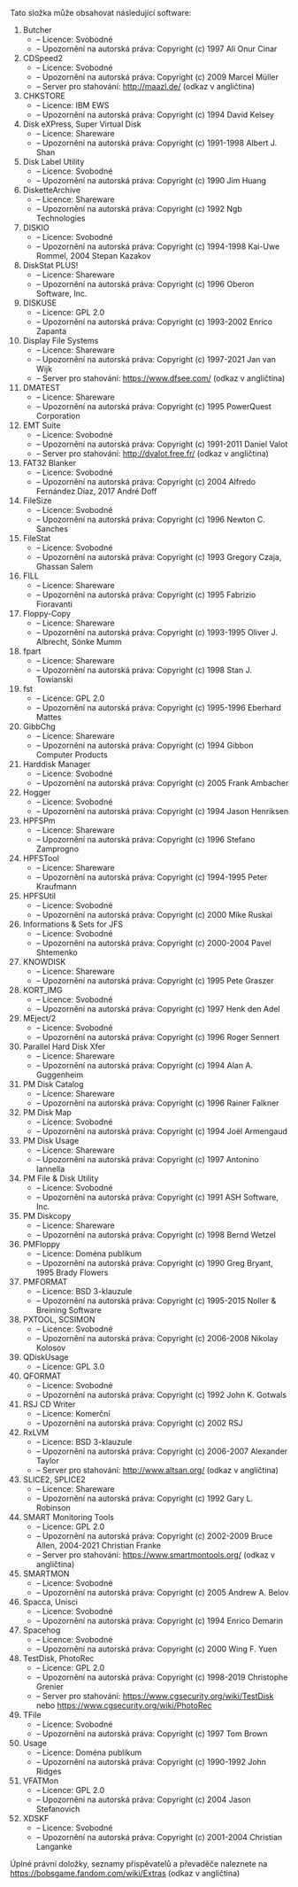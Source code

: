 ﻿Tato složka může obsahovat následující software:

1. Butcher
   - – Licence: Svobodné
   - – Upozornění na autorská práva: Copyright (c) 1997 Ali Onur Cinar
2. CDSpeed2
   - – Licence: Svobodné
   - – Upozornění na autorská práva: Copyright (c) 2009 Marcel Müller
   - – Server pro stahování: http://maazl.de/ (odkaz v angličtina)
3. CHKSTORE
   - – Licence: IBM EWS
   - – Upozornění na autorská práva: Copyright (c) 1994 David Kelsey
4. Disk eXPress, Super Virtual Disk
   - – Licence: Shareware
   - – Upozornění na autorská práva: Copyright (c) 1991-1998 Albert J. Shan
5. Disk Label Utility
   - – Licence: Svobodné
   - – Upozornění na autorská práva: Copyright (c) 1990 Jim Huang
6. DisketteArchive
   - – Licence: Shareware
   - – Upozornění na autorská práva: Copyright (c) 1992 Ngb Technologies
7. DISKIO
   - – Licence: Svobodné
   - – Upozornění na autorská práva: Copyright (c) 1994-1998 Kai-Uwe Rommel, 2004 Stepan Kazakov
8. DiskStat PLUS!
   - – Licence: Shareware
   - – Upozornění na autorská práva: Copyright (c) 1996 Oberon Software, Inc.
9. DISKUSE
   - – Licence: GPL 2.0
   - – Upozornění na autorská práva: Copyright (c) 1993-2002 Enrico Zapanta
10. Display File Systems
    - – Licence: Shareware
    - – Upozornění na autorská práva: Copyright (c) 1997-2021 Jan van Wijk
    - – Server pro stahování: https://www.dfsee.com/ (odkaz v angličtina)
11. DMATEST
    - – Licence: Shareware
    - – Upozornění na autorská práva: Copyright (c) 1995 PowerQuest Corporation
12. EMT Suite
    - – Licence: Svobodné
    - – Upozornění na autorská práva: Copyright (c) 1991-2011 Daniel Valot
    - – Server pro stahování: http://dvalot.free.fr/ (odkaz v angličtina)
13. FAT32 Blanker
    - – Licence: Svobodné
    - – Upozornění na autorská práva: Copyright (c) 2004 Alfredo Fernández Díaz, 2017 André Doff
14. FileSize
    - – Licence: Svobodné
    - – Upozornění na autorská práva: Copyright (c) 1996 Newton C. Sanches
15. FileStat
    - – Licence: Svobodné
    - – Upozornění na autorská práva: Copyright (c) 1993 Gregory Czaja, Ghassan Salem
16. FILL
    - – Licence: Shareware
    - – Upozornění na autorská práva: Copyright (c) 1995 Fabrizio Fioravanti
17. Floppy-Copy
    - – Licence: Shareware
    - – Upozornění na autorská práva: Copyright (c) 1993-1995 Oliver J. Albrecht, Sönke Mumm
18. fpart
    - – Licence: Shareware
    - – Upozornění na autorská práva: Copyright (c) 1998 Stan J. Towianski
19. fst
    - – Licence: GPL 2.0
    - – Upozornění na autorská práva: Copyright (c) 1995-1996 Eberhard Mattes
20. GibbChg
    - – Licence: Shareware
    - – Upozornění na autorská práva: Copyright (c) 1994 Gibbon Computer Products
21. Harddisk Manager
    - – Licence: Svobodné
    - – Upozornění na autorská práva: Copyright (c) 2005 Frank Ambacher
22. Hogger
    - – Licence: Svobodné
    - – Upozornění na autorská práva: Copyright (c) 1994 Jason Henriksen
23. HPFSPm
    - – Licence: Shareware
    - – Upozornění na autorská práva: Copyright (c) 1996 Stefano Zamprogno
24. HPFSTool
    - – Licence: Shareware
    - – Upozornění na autorská práva: Copyright (c) 1994-1995 Peter Kraufmann
25. HPFSUtil
    - – Licence: Svobodné
    - – Upozornění na autorská práva: Copyright (c) 2000 Mike Ruskai
26. Informations & Sets for JFS
    - – Licence: Svobodné
    - – Upozornění na autorská práva: Copyright (c) 2000-2004 Pavel Shtemenko
27. KNOWDISK
    - – Licence: Shareware
    - – Upozornění na autorská práva: Copyright (c) 1995 Pete Graszer
28. KORT_IMG
    - – Licence: Svobodné
    - – Upozornění na autorská práva: Copyright (c) 1997 Henk den Adel
29. MEject/2
    - – Licence: Svobodné
    - – Upozornění na autorská práva: Copyright (c) 1996 Roger Sennert
30. Parallel Hard Disk Xfer
    - – Licence: Shareware
    - – Upozornění na autorská práva: Copyright (c) 1994 Alan A. Guggenheim
31. PM Disk Catalog
    - – Licence: Shareware
    - – Upozornění na autorská práva: Copyright (c) 1996 Rainer Falkner
32. PM Disk Map
    - – Licence: Svobodné
    - – Upozornění na autorská práva: Copyright (c) 1994 Joël Armengaud
33. PM Disk Usage
    - – Licence: Shareware
    - – Upozornění na autorská práva: Copyright (c) 1997 Antonino Iannella
34. PM File & Disk Utility
    - – Licence: Svobodné
    - – Upozornění na autorská práva: Copyright (c) 1991 ASH Software, Inc.
35. PM Diskcopy
    - – Licence: Shareware
    - – Upozornění na autorská práva: Copyright (c) 1998 Bernd Wetzel
36. PMFloppy
    - – Licence: Doména publikum
    - – Upozornění na autorská práva: Copyright (c) 1990 Greg Bryant, 1995 Brady Flowers
37. PMFORMAT
    - – Licence: BSD 3-klauzule
    - – Upozornění na autorská práva: Copyright (c) 1995-2015 Noller & Breining Software
38. PXTOOL, SCSIMON
    - – Licence: Svobodné
    - – Upozornění na autorská práva: Copyright (c) 2006-2008 Nikolay Kolosov
39. QDiskUsage
    - – Licence: GPL 3.0
40. QFORMAT
    - – Licence: Svobodné
    - – Upozornění na autorská práva: Copyright (c) 1992 John K. Gotwals
41. RSJ CD Writer
    - – Licence: Komerční
    - – Upozornění na autorská práva: Copyright (c) 2002 RSJ
42. RxLVM
    - – Licence: BSD 3-klauzule
    - – Upozornění na autorská práva: Copyright (c) 2006-2007 Alexander Taylor
    - – Server pro stahování: http://www.altsan.org/ (odkaz v angličtina)
43. SLICE2, SPLICE2
    - – Licence: Shareware
    - – Upozornění na autorská práva: Copyright (c) 1992 Gary L. Robinson
44. SMART Monitoring Tools
    - – Licence: GPL 2.0
    - – Upozornění na autorská práva: Copyright (c) 2002-2009 Bruce Allen, 2004-2021 Christian Franke
    - – Server pro stahování: https://www.smartmontools.org/ (odkaz v angličtina)
45. SMARTMON
    - – Licence: Svobodné
    - – Upozornění na autorská práva: Copyright (c) 2005 Andrew A. Belov
46. Spacca, Unisci
    - – Licence: Svobodné
    - – Upozornění na autorská práva: Copyright (c) 1994 Enrico Demarin
47. Spacehog
    - – Licence: Svobodné
    - – Upozornění na autorská práva: Copyright (c) 2000 Wing F. Yuen
48. TestDisk, PhotoRec
    - – Licence: GPL 2.0
    - – Upozornění na autorská práva: Copyright (c) 1998-2019 Christophe Grenier
    - – Server pro stahování: https://www.cgsecurity.org/wiki/TestDisk nebo https://www.cgsecurity.org/wiki/PhotoRec
49. TFile
    - – Licence: Svobodné
    - – Upozornění na autorská práva: Copyright (c) 1997 Tom Brown
50. Usage
    - – Licence: Doména publikum
    - – Upozornění na autorská práva: Copyright (c) 1990-1992 John Ridges
51. VFATMon
    - – Licence: GPL 2.0
    - – Upozornění na autorská práva: Copyright (c) 2004 Jason Stefanovich
52. XDSKF
    - – Licence: Svobodné
    - – Upozornění na autorská práva: Copyright (c) 2001-2004 Christian Langanke
    
Úplné právní doložky, seznamy přispěvatelů a převaděče naleznete na https://bobsgame.fandom.com/wiki/Extras (odkaz v angličtina)
